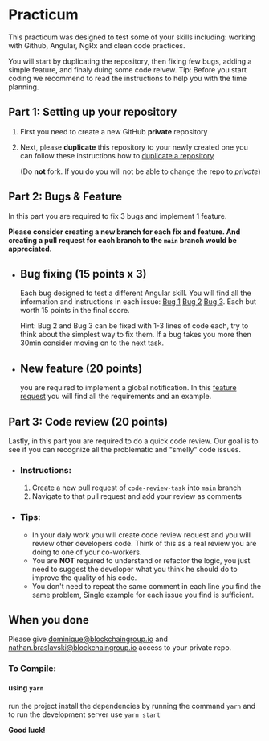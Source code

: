 # Practicum
This practicum was designed to test some of your skills including: working with Github, Angular, NgRx and clean code practices. 

You will start by duplicating the repository, then fixing few bugs, adding a simple feature, and finaly duing some code reivew. Tip: Before you start coding we recommend to read the instructions to help you with the time planning. 

## Part 1: Setting up your repository
1. First you need to create a new GitHub **private** repository 
2. Next, please **duplicate** this repository to your newly created one
   you can follow these instructions how to [duplicate a repository](https://docs.github.com/en/github/creating-cloning-and-archiving-repositories/duplicating-a-repository)
  
    (Do **not** fork. If you do you will not be able to change the repo to _private_)

## Part 2: Bugs & Feature
In this part you are required to fix 3 bugs and implement 1 feature.

**Please consider creating a new branch for each fix and feature. And creating a pull request for each branch to the `main` branch would be appreciated.**

  - ## Bug fixing (15 points x 3)
    Each bug designed to test a different Angular skill. You will find all the information and instructions in each issue:
    [Bug 1](https://github.com/natanbr/angular-practicum/issues/1)
    [Bug 2](https://github.com/natanbr/angular-practicum/issues/2)
    [Bug 3](https://github.com/natanbr/angular-practicum/issues/3). Each but worth 15 points in the final score.

    Hint: Bug 2 and Bug 3 can be fixed with 1-3 lines of code each, try to think about the simplest way to fix them.
    If a bug takes you more then 30min consider moving on to the next task.
    
  - ## New feature (20 points)
    you are required to implement a global notification. In this [feature request](https://github.com/natanbr/angular-practicum/issues/4) you will find all the requirements and an example. 
## Part 3: Code review (20 points)
  Lastly, in this part you are required to do a quick code review.
  Our goal is to see if you can recognize all the problematic and "smelly" code issues. 
  - ### Instructions:
    1. Create a new pull request of `code-review-task` into `main` branch
    2. Navigate to that pull request and add your review as comments
  - ### Tips:
    - In your daly work you will create code review request and you will review other developers code. Think of this as a real review you are doing to one of your co-workers.
    - You are **NOT** required to understand or refactor the logic, you just need to suggest the developer what you think he should do to improve the quality of his code.
    - You don't need to repeat the same comment in each line you find the same problem, Single example for each issue you find is sufficient. 

## When you done
Please give dominique@blockchaingroup.io and nathan.braslavski@blockchaingroup.io
access to your private repo.

### To Compile:

#### using `yarn`
run the project install the dependencies by running the command `yarn` and to run the development server use `yarn start`

**Good luck!**
